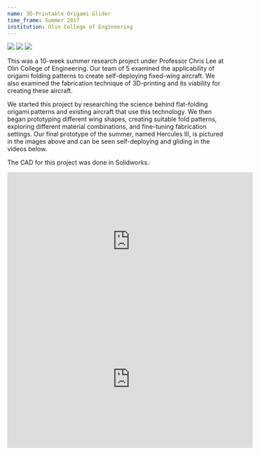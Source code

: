 ```yaml
---
name: 3D-Printable Origami Glider
time_frame: Summer 2017
institution: Olin College of Engineering
---
```

<div class="oohbaby">
  <img class="triplet myImages" id="myImg" src="/imgs/origami_folded.JPG">
  <img class="triplet myImages" id="myImg" src="/imgs/origami_hercules3.png">
  <img class="triplet myImages" id="myImg" src="/imgs/origami_print.jpg">
</div>

This was a 10-week summer research project under Professor Chris Lee at Olin College of Engineering. Our team of 5 examined the applicability of origami folding patterns to create self-deploying fixed-wing aircraft. We also examined the fabrication technique of 3D-printing and its viability for creating these aircraft.

We started this project by researching the science behind flat-folding origami patterns and existing aircraft that use this technology. We then began prototyping different wing shapes, creating suitable fold patterns, exploring different material combinations, and fine-tuning fabrication settings. Our final prototype of the summer, named Hercules III, is pictured in the images above and can be seen self-deploying and gliding in the videos below.

The CAD for this project was done in Solidworks.

<div class="video">
<iframe width="560" height="315" src="https://www.youtube.com/embed/9tIrHuO95cY?rel=0" frameborder="0" allow="accelerometer; autoplay; encrypted-media; gyroscope; picture-in-picture" allowfullscreen></iframe>
</div>

<div class="video">
<iframe width="560" height="315" src="https://www.youtube.com/embed/4427vN_ORGQ?rel=0" frameborder="0" allow="accelerometer; autoplay; encrypted-media; gyroscope; picture-in-picture" allowfullscreen></iframe>
</div>
